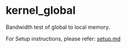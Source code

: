 kernel_global
======================

Bandwidth test of global to local memory.


For Setup instructions, please refer: [setup.md][]

[setup.md]: setup.md

